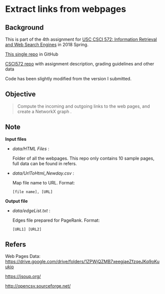 # Extract links from webpages

## Background

This is part of the 4th assignment for [USC CSCI 572: Information Retrieval and Web Search Engines](http://www-scf.usc.edu/~csci572/) in 2018 Spring.

[This single repo](https://github.com/dazingwill/ExtractUrl) in GitHub

[CSCI572 repo](https://github.com/dazingwill/CSCI572) with assignment description, grading guidelines and other data



Code has been slightly modified from the version I submitted.

## Objective

> Compute the incoming and outgoing links to the web pages, and create a NetworkX graph .

## Note

**Input files**

* *data/HTML Files* :

  Folder of all the webpages. This repo only contains 10 sample pages, full data can be found in refers.

* *data/UrlToHtml_Newday.csv* :

  Map file name to URL. Format:

  ```
  [file name], [URL]
  ```

**Output file**

* *data/edgeList.txt* : 

  Edges file prepared for PageRank. Format:

  ```
  [URL1] [URL2]
  ```

## Refers

Web Pages Data: https://drive.google.com/drive/folders/1ZPWjQZMB7xeegjaeZfzqeJKq9oKuukio 

https://jsoup.org/

http://opencsv.sourceforge.net/